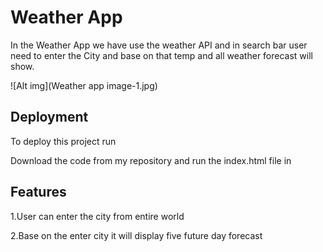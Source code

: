 # Weather App

In the Weather App we have use the weather API and in search bar user need to enter the City and base on that temp and all weather forecast will show.

![Alt img](Weather app image-1.jpg)


## Deployment

To deploy this project run

Download the code from my repository and run the index.html file in 


## Features

1.User can enter the city from entire world

2.Base on the enter city it will display five future day forecast


